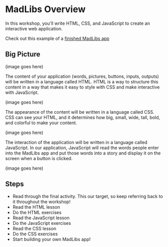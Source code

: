 # MadLibs Overview

In this workshop, you'll write HTML, CSS, and JavaScript to create an interactive web application.

Check out this example of a [finished MadLibs app]()

## Big Picture

(image goes here)

The content of your application (words, pictures, buttons, inputs, outputs) will be written in a language called HTML. HTML is a way to structure this content in a way that makes it easy to style with CSS and make interactive with JavaScript.

(image goes here)

The appearance of the content will be written in a language called CSS. CSS can see your HTML, and it determines how big, small, wide, tall, bold, and colorful to make your content.

(image goes here)

The interaction of the application will be written in a language called JavaScript. In our application, JavaScript will read the words people enter into the MadLibs app and put those words into a story and display it on the screen when a button is clicked.

(image goes here)

## Steps

* Read through the final activity. This our target, so keep referring back to it throughout the workshop!
* Read the HTML lesson
* Do the HTML exercises
* Read the JavaScript lesson
* Do the JavaScript exercises
* Read the CSS lesson
* Do the CSS exercises
* Start building your own MadLibs app!
